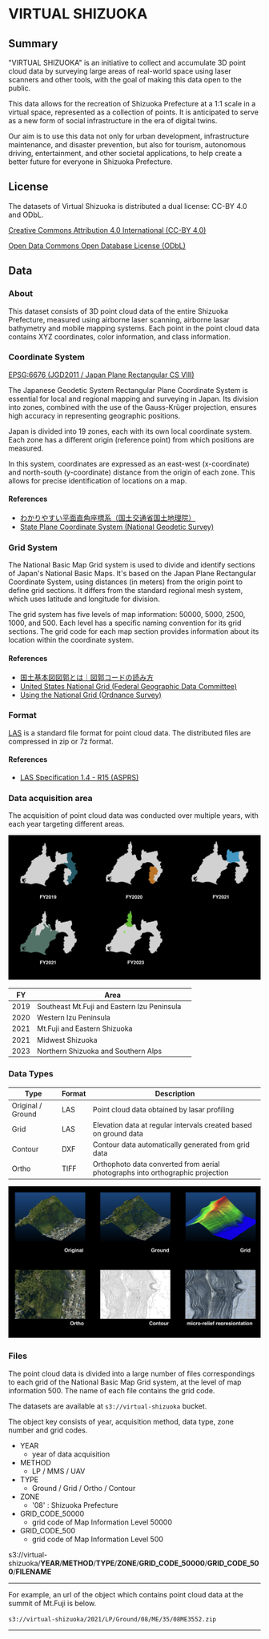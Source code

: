 # VIRTUAL SHIZUOKA

## Summary

"VIRTUAL SHIZUOKA" is an initiative to collect and accumulate 3D point cloud data by surveying large areas of real-world space using laser scanners and other tools, with the goal of making this data open to the public.

This data allows for the recreation of Shizuoka Prefecture at a 1:1 scale in a virtual space, represented as a collection of points. It is anticipated to serve as a new form of social infrastructure in the era of digital twins.

Our aim is to use this data not only for urban development, infrastructure maintenance, and disaster prevention, but also for tourism, autonomous driving, entertainment, and other societal applications, to help create a better future for everyone in Shizuoka Prefecture.

## License

The datasets of Virtual Shizuoka is distributed a dual license: CC-BY 4.0 and ODbL.

[Creative Commons Attribution 4.0 International  (CC-BY 4.0)](https://creativecommons.org/licenses/by/4.0/)

[Open Data Commons Open Database License (ODbL)](https://opendatacommons.org/licenses/odbl/)

## Data

### About

This dataset consists of 3D point cloud data of the entire Shizuoka Prefecture, measured using airborne laser scanning, airborne lasar bathymetry and mobile mapping systems. Each point in the point cloud data contains XYZ coordinates, color information, and class information.

### Coordinate System

[EPSG:6676 (JGD2011 / Japan Plane Rectangular CS VIII)](https://epsg.io/6676)

The Japanese Geodetic System Rectangular Plane Coordinate System is essential for local and regional mapping and surveying in Japan. Its division into zones, combined with the use of the Gauss-Krüger projection, ensures high accuracy in representing geographic positions.

Japan is divided into 19 zones, each with its own local coordinate system. Each zone has a different origin (reference point) from which positions are measured.

In this system, coordinates are expressed as an east-west (x-coordinate) and north-south (y-coordinate) distance from the origin of each zone. This allows for precise identification of locations on a map.

#### References

* [わかりやすい平面直角座標系（国土交通省国土地理院）](https://www.gsi.go.jp/sokuchikijun/jpc.html)
* [State Plane Coordinate System (National Geodetic Survey)](https://geodesy.noaa.gov/SPCS/)

### Grid System

The National Basic Map Grid system is used to divide and identify sections of Japan's National Basic Maps. It's based on the Japan Plane Rectangular Coordinate System, using distances (in meters) from the origin point to define grid sections. It differs from the standard regional mesh system, which uses latitude and longitude for division.

The grid system has five levels of map information: 50000, 5000, 2500, 1000, and 500. Each level has a specific naming convention for its grid sections. The grid code for each map section provides information about its location within the coordinate system.

#### References

- [国土基本図図郭とは｜図郭コードの読み方](https://club.informatix.co.jp/?p=1293)
- [United States National Grid (Federal Geographic Data Committee)](https://www.fgdc.gov/usng/)
- [Using the National Grid (Ordnance Survey)](https://www.ordnancesurvey.co.uk/documents/resources/guide-to-nationalgrid.pdf)

### Format

[LAS](https://www.ogc.org/standard/las/) is a standard file format for point cloud data. The distributed files are compressed in zip or 7z format.

#### References

- [LAS Specification 1.4 - R15 (ASPRS)](https://www.asprs.org/wp-content/uploads/2019/07/LAS_1_4_r15.pdf)

### Data acquisition area

The acquisition of point cloud data was conducted over multiple years, with each year targeting different areas.

![Data Acquisition Area](images/VirtualShizuoka_year_area.png)

| FY | Area |
| --- | --- |
| 2019 | Southeast Mt.Fuji and Eastern Izu Peninsula　|
| 2020 | Western Izu Peninsula |
| 2021 | Mt.Fuji and Eastern Shizuoka |
| 2021 | Midwest Shizuoka |
| 2023 | Northern Shizuoka and Southern Alps |

### Data Types

| Type | Format | Description |
| --- | --- | --- |
| Original / Ground | LAS | Point cloud data obtained by lasar profiling |
| Grid | LAS | Elevation data at regular intervals created based on ground data |
| Contour | DXF | Contour data automatically generated from grid data |
| Ortho | TIFF | Orthophoto data converted from aerial photographs into orthographic projection |

![Data Types](images/VirtualShizuoka_data_type.png)

### Files

The point cloud data is divided into a large number of files correspondings to each grid of the National Basic Map Grid system, at the level of map information 500. The name of each file contains the grid code.

The datasets are available at `s3://virtual-shizuoka` bucket.

The object key consists of year, acquisition method, data type, zone number and grid codes.

- YEAR
  - year of data acquisition
- METHOD
  - LP / MMS / UAV
- TYPE
  - Ground / Grid / Ortho / Contour
- ZONE
  - '08' : Shizuoka Prefecture
- GRID_CODE_50000
  - grid code of Map Information Level 50000
- GRID_CODE_500
  - grid code of Map Information Level 500


s3://virtual-shizuoka/**YEAR**/**METHOD**/**TYPE**/**ZONE**/**GRID_CODE_50000**/**GRID_CODE_500**/**FILENAME**

***

For example, an url of the object which contains point cloud data at the summit of Mt.Fuji is below.

`s3://virtual-shizuoka/2021/LP/Ground/08/ME/35/08ME3552.zip`

***

